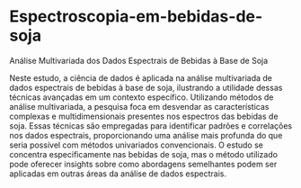 # Espectroscopia-em-bebidas-de-soja
Análise Multivariada dos Dados Espectrais de Bebidas à Base de Soja


Neste estudo, a ciência de dados é aplicada na análise multivariada de dados espectrais de bebidas à base de soja, ilustrando a utilidade dessas técnicas avançadas em um contexto específico. Utilizando métodos de análise multivariada, a pesquisa foca em desvendar as características complexas e multidimensionais presentes nos espectros das bebidas de soja.
Essas técnicas são empregadas para identificar padrões e correlações nos dados espectrais, proporcionando uma análise mais profunda do que seria possível com métodos univariados convencionais. O estudo se concentra especificamente nas bebidas de soja, mas o método utilizado pode oferecer insights sobre como abordagens semelhantes podem ser aplicadas em outras áreas da análise de dados espectrais.
